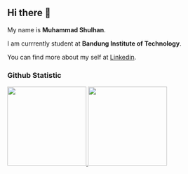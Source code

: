 ## Hi there 👋
 
My name is **Muhammad Shulhan**.<br>
 
I am currrently student at **Bandung Institute of Technology**.<br>

You can find more about my self at [Linkedin](https://www.linkedin.com/in/muhammad-shulhan-238945221).
 
### Github Statistic
<p align="left">
<a href="https://github.com/penuliscode">
  <img height="180em" src="https://github-readme-stats-eight-theta.vercel.app/api?username=Shulhann&show_icons=true&theme=algolia&include_all_commits=true&count_private=true"/>
  <img height="180em" src="https://github-readme-stats-eight-theta.vercel.app/api/top-langs/?username=Shulhann&layout=compact&layout=compact&theme=algolia"/>
</a>
</p>
